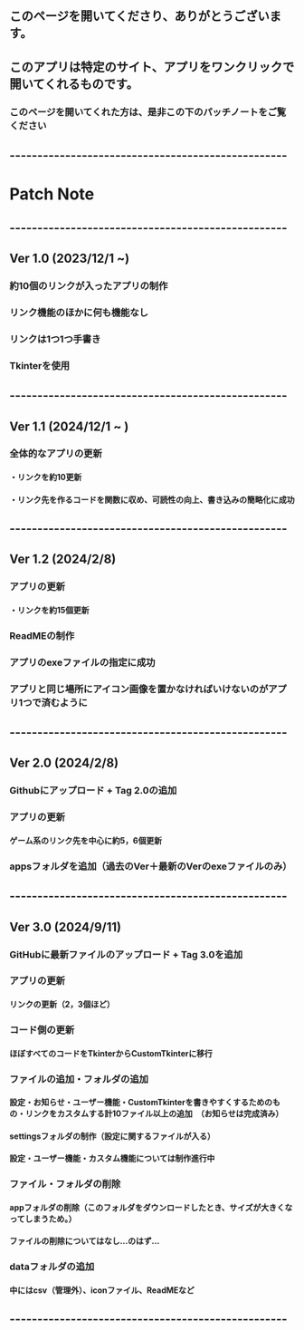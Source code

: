 ## このページを開いてくださり、ありがとうございます。
## このアプリは特定のサイト、アプリをワンクリックで開いてくれるものです。
### このページを開いてくれた方は、是非この下のパッチノートをご覧ください

## --------------------------------------------------
# Patch Note
## --------------------------------------------------
## Ver 1.0  (2023/12/1 ~)

### 約10個のリンクが入ったアプリの制作
### リンク機能のほかに何も機能なし
### リンクは1つ1つ手書き
### Tkinterを使用
## --------------------------------------------------
## Ver 1.1 (2024/12/1 ~ )

### 全体的なアプリの更新
#### ・リンクを約10更新
#### ・リンク先を作るコードを関数に収め、可読性の向上、書き込みの簡略化に成功
## --------------------------------------------------
## Ver 1.2 (2024/2/8)

### アプリの更新
#### ・リンクを約15個更新

### ReadMEの制作

### アプリのexeファイルの指定に成功
### アプリと同じ場所にアイコン画像を置かなければいけないのがアプリ1つで済むように
## --------------------------------------------------

## Ver 2.0 (2024/2/8)

### Githubにアップロード + Tag 2.0の追加

### アプリの更新
#### ゲーム系のリンク先を中心に約5，6個更新

### appsフォルダを追加（過去のVer＋最新のVerのexeファイルのみ）
## --------------------------------------------------
## Ver 3.0 (2024/9/11)

### GitHubに最新ファイルのアップロード + Tag 3.0を追加

### アプリの更新 
#### リンクの更新（2，3個ほど）

### コード側の更新
#### ほぼすべてのコードをTkinterからCustomTkinterに移行

### ファイルの追加・フォルダの追加
#### 設定・お知らせ・ユーザー機能・CustomTkinterを書きやすくするためのもの・リンクをカスタムする計10ファイル以上の追加　（お知らせは完成済み）
#### settingsフォルダの制作（設定に関するファイルが入る）

#### 設定・ユーザー機能・カスタム機能については制作進行中

### ファイル・フォルダの削除
#### appフォルダの削除（このフォルダをダウンロードしたとき、サイズが大きくなってしまうため。）
#### ファイルの削除についてはなし…のはず…

### dataフォルダの追加
#### 中にはcsv（管理外）、iconファイル、ReadMEなど
## --------------------------------------------------